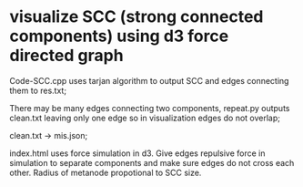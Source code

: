 # visualize SCC (strong connected components) using d3 force directed graph

Code-SCC.cpp uses tarjan algorithm to output SCC and edges connecting them to res.txt;

There may be many edges connecting two components, repeat.py outputs clean.txt leaving only one edge so in visualization edges do not overlap;

clean.txt → mis.json;

index.html uses force simulation in d3. Give edges repulsive force in simulation to separate components and make sure edges do not cross each other. Radius of metanode propotional to SCC size. 
